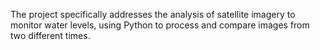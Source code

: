 The project specifically addresses the analysis of satellite imagery to monitor water levels, using Python to process and compare images from two different times.
